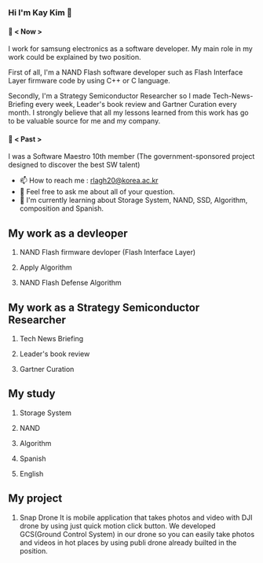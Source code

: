 ### Hi I'm Kay Kim 👋
#### 🔭 < Now > 
I work for samsung electronics as a software developer. My main role in my work could be explained by two position.

First of all, I'm a NAND Flash software developer such as Flash Interface Layer firmware code by using C++ or C language.

Secondly, I'm a Strategy Semiconductor Researcher so I made Tech-News-Briefing every week, Leader's book review and Gartner Curation every month. I strongly believe that all my lessons learned from this work has go to be valuable source for me and my company.

#### 🔭 < Past >
I was a Software Maestro 10th member (The government-sponsored project designed to discover the best SW talent) 

- 📫 How to reach me : rlagh20@korea.ac.kr
- 💬 Feel free to ask me about all of your question. 
- 🌱 I'm currently learning about Storage System, NAND, SSD, Algorithm, composition and Spanish.

## My work as a devleoper
1. NAND Flash firmware devloper (Flash Interface Layer)

2. Apply Algorithm

3. NAND Flash Defense Algorithm

## My work as a Strategy Semiconductor Researcher
1. Tech News Briefing 

2. Leader's book review

3. Gartner Curation

## My study
1. Storage System

2. NAND

3. Algorithm

4. Spanish

5. English

## My project
1. Snap Drone
  It is mobile application that takes photos and video with DJI drone by using just quick motion click button. We developed GCS(Ground Control System) in our drone so you can easily take photos and videos in hot places by using publi drone already builted in the position.



<!--
**kay30kim/kay30kim** is a ✨ _special_ ✨ repository because its `README.md` (this file) appears on your GitHub profile.

Here are some ideas to get you started:

- 🔭 I’m currently working on ...
- 🌱 I’m currently learning ...
- 👯 I’m looking to collaborate on ...
- 🤔 I’m looking for help with ...
- 💬 Ask me about ...
- 📫 How to reach me: ...
- 😄 Pronouns: ...
- ⚡ Fun fact: ...
-->
